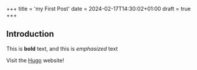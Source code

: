 +++
title = 'my First Post'
date = 2024-02-17T14:30:02+01:00
draft = true
+++
## Introduction

This is **bold** text, and this is *emphasized* text

Visit the [Hugo](https://gohugo.io) website!
